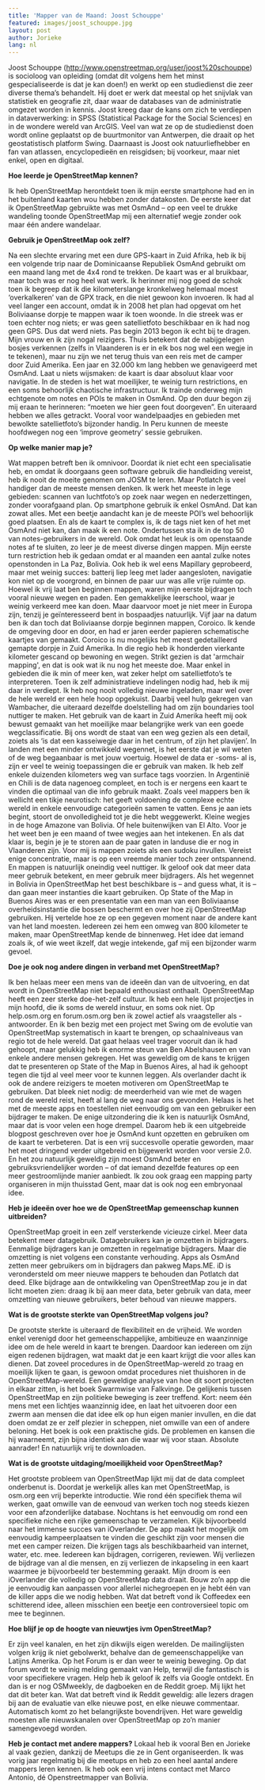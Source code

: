 ```yaml
---
title: 'Mapper van de Maand: Joost Schouppe'
featured: images/joost_schouppe.jpg
layout: post
author: Jorieke
lang: nl
---
```



Joost Schouppe (http://www.openstreetmap.org/user/joost%20schouppe) is socioloog van opleiding (omdat dit volgens hem het minst gespecialiseerde is dat je kan doen!) en werkt op een studiedienst die zeer diverse thema’s behandelt. Hij doet er werk dat meestal op het snijvlak van statistiek en geografie zit, daar waar de  databases van de administratie omgezet worden in kennis. Joost kreeg daar de kans om zich te verdiepen in dataverwerking: in SPSS (Statistical Package for the Social Sciences) en in de wondere wereld van ArcGIS. Veel van wat ze op de studiedienst doen wordt online geplaatst op de buurtmonitor van Antwerpen, die draait op het geostatistisch platform Swing. Daarnaast is Joost ook natuurliefhebber en fan van atlassen, encyclopedieën en reisgidsen; bij voorkeur, maar niet enkel, open en digitaal.

**Hoe leerde je OpenStreetMap kennen?**

Ik heb OpenStreetMap herontdekt toen ik mijn eerste smartphone had en in het buitenland kaarten wou hebben zonder datakosten. De eerste keer dat ik OpenStreetMap gebruikte was met OsmAnd – op een veel te drukke wandeling toonde OpenStreetMap mij een alternatief wegje zonder ook maar één andere wandelaar. 

**Gebruik je OpenStreetMap ook zelf?**

Na een slechte ervaring met een dure GPS-kaart in Zuid Afrika, heb ik bij een volgende trip naar de Dominicaanse Republiek OsmAnd gebruikt om een maand lang met de 4x4 rond te trekken. De kaart was er al bruikbaar, maar toch was er nog heel wat werk. Ik herinner mij nog goed de schok toen ik begreep dat ik die kilometerslange kronkelweg helemaal moest ‘overkalkeren’ van de GPX track, en die niet gewoon kon invoeren.
Ik had al veel langer een account, omdat ik in 2008 het plan had opgevat om het Boliviaanse dorpje te mappen waar ik toen woonde. In die streek was er toen echter nog niets; er was geen satellietfoto beschikbaar en ik had nog geen GPS. Dus dat werd niets.  Pas begin 2013 begon ik echt bij te dragen.
Mijn vrouw en ik zijn nogal reizigers. Thuis betekent dat de nabijgelegen bosjes verkennen (zelfs in Vlaanderen is er in elk bos nog wel een wegje in te tekenen), maar nu zijn we net terug thuis van een reis met de camper door Zuid Amerika. Een jaar en 32.000 km lang hebben we genavigeerd met OsmAnd. Laat u niets wijsmaken: de kaart is daar absoluut klaar voor navigatie. In de steden is het wat moeilijker, te weinig turn restrictions, en een soms behoorlijk chaotische infrastructuur. Ik trainde onderweg mijn echtgenote om notes en POIs te maken in OsmAnd. Op den duur begon zij mij eraan te herinneren: “moeten we hier geen fout doorgeven”. En uiteraard hebben we alles getrackt. Vooral voor wandelpaadjes en gebieden met bewolkte satellietfoto’s bijzonder handig. In Peru kunnen de meeste hoofdwegen nog een ‘improve geometry’ sessie gebruiken.

**Op welke manier map je?**

Wat mappen betreft ben ik omnivoor. Doordat ik niet echt een specialisatie heb, en omdat ik doorgaans geen software gebruik die handleiding vereist, heb ik nooit de moeite genomen om JOSM te leren. Maar Potlatch is veel handiger dan de meeste mensen denken. Ik werk het meeste in lege gebieden: scannen van luchtfoto’s op zoek naar wegen en nederzettingen, zonder voorafgaand plan. 
Op smartphone gebruik ik enkel OsmAnd. Dat kan zowat alles. Met een beetje aandacht kan je de meeste POI’s wel behoorlijk goed plaatsen. En als de kaart te complex is, ik de tags niet ken of het met OsmAnd niet kan, dan maak ik een note. Ondertussen sta ik in de top 50 van notes-gebruikers in de wereld. Ook omdat het leuk is om openstaande notes af te sluiten, zo leer je de meest diverse dingen mappen. Mijn eerste turn restriction heb ik gedaan omdat er al maanden een aantal zulke notes openstonden in La Paz, Bolivia.
Ook heb ik wel eens Mapillary geprobeerd, maar met weinig succes: batterij liep leeg met lader aangesloten, navigatie kon niet op de voorgrond, en binnen de paar uur was alle vrije ruimte op.
Hoewel ik vrij laat ben beginnen mappen, waren mijn eerste bijdragen toch vooral nieuwe wegen en paden. Een gemakkelijke leerschool, waar je weinig verkeerd mee kan doen. Maar daarvoor moet je niet meer in Europa zijn, tenzij je geïnteresseerd bent in bospaadjes natuurlijk. Vijf jaar na datum ben ik dan toch dat Boliviaanse dorpje beginnen mappen, Coroico.  Ik kende de omgeving door en door, en had er jaren eerder papieren schematische kaartjes van gemaakt. Coroico is nu mogelijks het meest gedetailleerd gemapte dorpje in Zuid Amerika. In die regio heb ik honderden vierkante kilometer gescand op bewoning en wegen. Strikt gezien is dat 'armchair mapping', en dat is ook wat ik nu nog het meeste doe. Maar enkel in gebieden die ik min of meer ken, wat zeker helpt om satellietfoto’s te interpreteren. 
Toen ik zelf administratieve indelingen nodig  had, heb ik mij daar in verdiept. Ik heb nog nooit volledig nieuwe ingeladen, maar wel over de hele wereld er een hele hoop opgekuist. Daarbij veel hulp gekregen van Wambacher, die uiteraard dezelfde doelstelling had om zijn boundaries tool nuttiger te maken.
Het gebruik van de kaart in Zuid Amerika heeft mij ook bewust gemaakt van het moeilijke maar belangrijke werk van een goede wegclassificatie. Bij ons wordt de staat van een weg gezien als een detail, zoiets als ‘is dat een kasseiwegje daar in het centrum, of zijn het plavijen’. In landen met een minder ontwikkeld wegennet, is het eerste dat je wil weten of de weg begaanbaar is met jouw voertuig. Hoewel de data er -soms- al is, zijn er veel te weinig toepassingen die er gebruik van maken. Ik heb zelf enkele duizenden kilometers weg van surface tags voorzien. In Argentinië en Chili is de data nagenoeg compleet, en toch is er nergens een kaart te vinden die optimaal van die info gebruik maakt.
Zoals veel mappers ben ik wellicht een tikje neurotisch: het geeft voldoening de complexe echte wereld in enkele eenvoudige categorieën samen te vatten. Eens je aan iets begint, stoort de onvolledigheid tot je die hebt weggewerkt. Kleine wegjes in de hoge Amazone van Bolivia. Of hele buitenwijken van El Alto. Voor je het weet ben je een maand of twee wegjes aan het intekenen. En als dat klaar is, begin je je te storen aan de paar gaten in landuse die er nog in Vlaanderen zijn. Voor mij is mappen zoiets als een sudoku invullen. Vereist enige concentratie, maar is op een vreemde manier toch zeer ontspannend. En mappen is natuurlijk oneindig veel nuttiger. 
Ik geloof ook dat meer data meer gebruik betekent, en meer gebruik meer bijdragers. Als het wegennet in Bolivia in OpenStreetMap het best beschikbare is – and guess what, it is – dan gaan meer instanties die kaart gebruiken. Op State of the Map in Buenos Aires was er een presentatie van een man van een Boliviaanse overheidsinstantie die bossen beschermt en over hoe zij OpenStreetMap gebruiken. Hij vertelde hoe ze op een gegeven moment naar de andere kant van het land moesten. Iedereen zei hem een omweg  van 800 kilometer te maken, maar OpenStreetMap kende de binnenweg. Het idee dat iemand zoals ik, of wie weet ikzelf, dat wegje intekende, gaf mij een bijzonder warm gevoel.

**Doe je ook nog andere dingen in verband met OpenStreetMap?**

Ik ben helaas meer een mens van de ideeën dan van de uitvoering, en dat wordt in OpenStreetMap niet bepaald enthousiast onthaalt. OpenStreetMap heeft een zeer sterke doe-het-zelf cultuur. Ik heb een hele lijst projectjes in mijn hoofd, die ik soms de wereld instuur, en soms ook niet. Op help.osm.org en  forum.osm.org ben ik zowel actief als vraagsteller als -antwoorder. En ik ben bezig met een project  met Swing om de evolutie van OpenStreetMap systematisch in kaart te brengen, op schaalniveaus van regio tot de hele wereld. Dat gaat helaas veel trager vooruit dan ik had gehoopt, maar gelukkig heb ik enorme steun van Ben Abelshausen en van enkele andere mensen gekregen. Het was geweldig om de kans te krijgen dat te presenteren op State of the Map in Buenos Aires, al had ik gehoopt tegen die tijd al veel meer voor te kunnen leggen.
Als overlander dacht ik ook de andere reizigers te moeten motiveren om OpenStreetMap te gebruiken. Dat bleek niet nodig: de meerderheid van wie met de wagen rond de wereld reist, heeft al lang de weg naar ons gevonden. Helaas is het met de meeste apps en toestellen niet eenvoudig om van een gebruiker een bijdrager te maken. De enige uitzondering die ik ken is natuurlijk OsmAnd, maar dat is voor velen een hoge drempel. Daarom heb ik een uitgebreide blogpost geschreven over hoe je OsmAnd kunt opzetten en gebruiken om de kaart te verbeteren. Dat is een vrij succesvolle operatie geworden, maar het moet dringend verder uitgebreid en bijgewerkt worden voor versie 2.0. En het zou natuurlijk geweldig zijn moest OsmAnd beter en gebruiksvriendelijker worden – of dat iemand dezelfde features op een meer gestroomlijnde manier aanbiedt.
Ik zou ook graag een mapping party organiseren in mijn thuisstad Gent, maar dat is ook nog een embryonaal idee. 

**Heb je ideeën over hoe we de OpenStreetMap gemeenschap kunnen uitbreiden?**

OpenStreetMap groeit in een zelf versterkende vicieuze cirkel. Meer data betekent meer datagebruik. Datagebruikers kan je omzetten in bijdragers. Eenmalige bijdragers kan je omzetten in regelmatige bijdragers. Maar die omzetting is niet volgens een constante verhouding. Apps als OsmAnd zetten meer gebruikers om in bijdragers dan pakweg Maps.ME. iD is verondersteld om meer nieuwe mappers te behouden dan Potlatch dat deed. Elke bijdrage aan de ontwikkeling van OpenStreetMap zou je in dat licht moeten zien: draag ik bij aan meer data, beter gebruik van data, meer omzetting van nieuwe gebruikers, beter behoud van nieuwe mappers.

**Wat is de grootste sterkte van OpenStreetMap volgens jou?**

De grootste sterkte is uiteraard de flexibiliteit en de vrijheid. We worden enkel verenigd door het gemeenschappelijke, ambitieuze en waanzinnige idee om de hele wereld in kaart te brengen. Daardoor kan iedereen om zijn eigen redenen bijdragen, wat maakt dat je een kaart krijgt die voor alles kan dienen. Dat zoveel procedures in de OpenStreetMap-wereld zo traag en moeilijk lijken te gaan, is gewoon omdat procedures niet thuishoren in de OpenStreetMap-wereld. Een geweldige analyse van hoe dit soort projecten in elkaar zitten, is het boek Swarmwise van Falkvinge. De gelijkenis tussen OpenStreetMap en zijn politieke beweging is zeer treffend. Kort: neem één mens met een lichtjes waanzinnig idee, en laat het uitvoeren door een zwerm aan mensen die dat idee elk op hun eigen manier invullen, en die dat doen omdat ze er zelf plezier in scheppen, niet omwille van een of andere beloning. Het boek is ook een praktische gids. De problemen en kansen die hij waarneemt, zijn bijna identiek aan die waar wij voor staan. Absolute aanrader! En natuurlijk vrij te downloaden. 

**Wat is de grootste uitdaging/moeilijkheid voor OpenStreetMap?**

Het grootste probleem van OpenStreetMap lijkt mij dat de data compleet onderbenut is. Doordat je werkelijk alles kan met OpenStreetMap, is osm.org een vrij beperkte introductie. Wie rond één specifiek thema wil werken, gaat omwille van de eenvoud van werken toch nog steeds kiezen voor een afzonderlijke database. Nochtans is het eenvoudig om rond een specifieke niche een rijke gemeenschap te verzamelen. Kijk bijvoorbeeld naar het immense succes van iOverlander. De app maakt het mogelijk om eenvoudig kampeerplaatsen te vinden die geschikt zijn voor mensen die met een camper reizen. Die krijgen tags als beschikbaarheid van internet, water, etc. mee. Iedereen kan bijdragen, corrigeren, reviewen. Wij verliezen de bijdrage van al die mensen, en zij verliezen de inkapseling in een kaart waarmee je bijvoorbeeld ter bestemming geraakt. Mijn droom is een iOverlander die volledig op OpenStreetMap data draait. Bouw zo’n app die je eenvoudig kan aanpassen voor allerlei nichegroepen en je hebt één van de killer apps die we nodig hebben. Wat dat betreft vond ik Coffeedex een schitterend idee, alleen misschien een beetje een controversieel topic om mee te beginnen. 

**Hoe blijf je op de hoogte van nieuwtjes ivm OpenStreetMap?**

Er zijn veel kanalen, en het zijn dikwijls eigen werelden. De mailinglijsten volgen krijg ik niet gebolwerkt, behalve dan de gemeenschappelijke van Latijns Amerika. Op het Forum is er dan weer te weinig beweging. Op dat forum wordt te weinig melding gemaakt van Help, terwijl die fantastisch is voor specifiekere vragen. Help heb ik geloof ik zelfs via Google ontdekt. En dan is er nog OSMweekly, de dagboeken en de Reddit groep. Mij lijkt het dat dit beter kan. Wat dat  betreft vind ik Reddit geweldig: alle lezers dragen bij aan de evaluatie van elke nieuwe post, en elke nieuwe commentaar. Automatisch komt zo het belangrijkste bovendrijven. Het ware geweldig moesten alle nieuwskanalen over OpenStreetMap op zo’n manier samengevoegd worden.

**Heb je contact met andere mappers?**
Lokaal heb ik vooral Ben en Jorieke al vaak gezien,  dankzij de Meetups die ze in Gent organiseerden. Ik was vorig jaar regelmatig bij die meetups en heb zo een heel aantal andere mappers leren kennen. Ik heb ook een vrij intens contact met Marco Antonio, dé Openstreetmapper van Bolivia.
